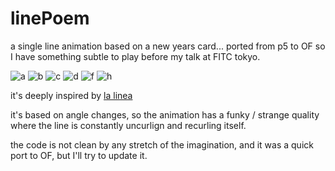 linePoem
========

a single line animation based on a new years card...  ported from p5 to OF so I have something subtle to play before my talk at FITC tokyo.

![a](https://raw.github.com/ofZach/linePoem/master/img/a.png)
![b](https://raw.github.com/ofZach/linePoem/master/img/b.png)
![c](https://raw.github.com/ofZach/linePoem/master/img/c.png)
![d](https://raw.github.com/ofZach/linePoem/master/img/d.png)
![f](https://raw.github.com/ofZach/linePoem/master/img/f.png)
![h](https://raw.github.com/ofZach/linePoem/master/img/h.png)


it's deeply inspired by [la linea](http://www.youtube.com/watch?v=8VWcqILJam4)

it's based on angle changes, so the animation has a funky / strange quality where the line is constantly uncurlign and recurling itself. 

the code is not clean by any stretch of the imagination, and it was a quick port to OF, but I'll try to update it.
